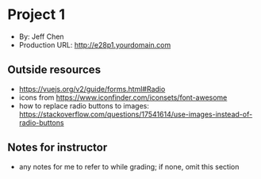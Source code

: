 # Project 1
+ By: Jeff Chen
+ Production URL: <http://e28p1.yourdomain.com>

## Outside resources
+ https://vuejs.org/v2/guide/forms.html#Radio
+ icons from https://www.iconfinder.com/iconsets/font-awesome 
+ how to replace radio buttons to images: https://stackoverflow.com/questions/17541614/use-images-instead-of-radio-buttons 

## Notes for instructor
+ any notes for me to refer to while grading; if none, omit this section
